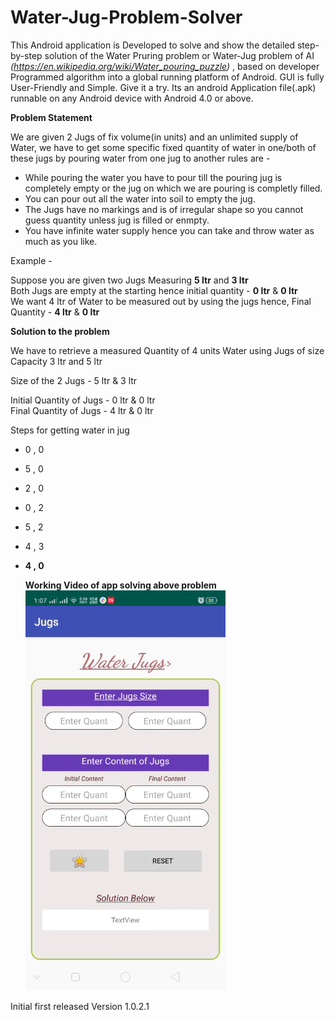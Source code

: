 # Water-Jug-Problem-Solver
This Android application is Developed to solve and show the detailed step-by-step solution of the Water Pruring problem or Water-Jug problem of AI _(https://en.wikipedia.org/wiki/Water_pouring_puzzle)_ , based on developer Programmed algorithm into a global running platform of Android. GUI is fully User-Friendly and Simple. Give it a try.
Its an android Application file(.apk) runnable on any Android device with Android 4.0 or above.

**Problem Statement**

We are given 2 Jugs of fix volume(in units) and an unlimited supply of Water, we have to get some specific fixed quantity of water in one/both of these jugs by pouring water from one jug to another rules are - 
- While pouring the water you have to pour till the pouring jug is completely empty or the jug on which we are pouring is completly filled.
- You can pour out all the water into soil to empty the jug. 
- The Jugs have no markings and is of irregular shape so you cannot guess quantity unless jug is filled or enmpty.
- You have infinite water supply hence you can take and throw water as much as you like.

Example -  

Suppose you are given two Jugs Measuring **5 ltr** and **3 ltr**  
Both Jugs are empty at the starting hence initial quantity - **0 ltr** & **0 ltr**  
We want 4 ltr of Water to be measured out by using the jugs hence, Final Quantity - **4 ltr** & **0 ltr**  

**Solution to the problem**

We have to retrieve a measured  Quantity of 4 units Water using Jugs of size Capacity 3 ltr and 5 ltr

Size of the 2 Jugs - 5 ltr & 3 ltr

Initial Quantity of Jugs - 0 ltr & 0 ltr  
Final Quantity of Jugs - 4 ltr & 0 ltr

Steps for getting water in jug

- 0 , 0
- 5 , 0
- 2 , 0
- 0 , 2
- 5 , 2
- 4 , 3
- **4 , 0**

    **Working Video of app solving above problem** 
![Working Videol_image](https://github.com/AnmolK99/Water-Jug-Problem-Solver/blob/master/Images/Working_Video.gif)

Initial first released Version 1.0.2.1
